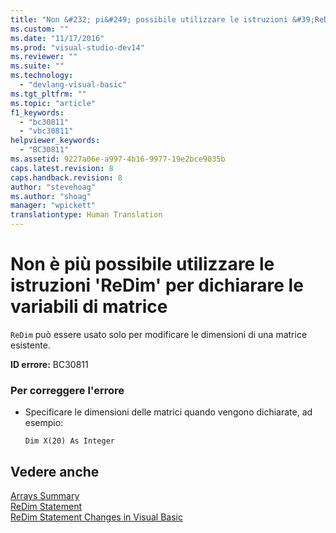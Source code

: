 ```yaml
---
title: "Non &#232; pi&#249; possibile utilizzare le istruzioni &#39;ReDim&#39; per dichiarare le variabili di matrice | Microsoft Docs"
ms.custom: ""
ms.date: "11/17/2016"
ms.prod: "visual-studio-dev14"
ms.reviewer: ""
ms.suite: ""
ms.technology: 
  - "devlang-visual-basic"
ms.tgt_pltfrm: ""
ms.topic: "article"
f1_keywords: 
  - "bc30811"
  - "vbc30811"
helpviewer_keywords: 
  - "BC30811"
ms.assetid: 9227a06e-a997-4b16-9977-19e2bce9035b
caps.latest.revision: 8
caps.handback.revision: 8
author: "stevehoag"
ms.author: "shoag"
manager: "wpickett"
translationtype: Human Translation
---
```

# Non &#232; pi&#249; possibile utilizzare le istruzioni &#39;ReDim&#39; per dichiarare le variabili di matrice
`ReDim` può essere usato solo per modificare le dimensioni di una matrice esistente.  
  
 **ID errore:** BC30811  
  
### Per correggere l'errore  
  
-   Specificare le dimensioni delle matrici quando vengono dichiarate, ad esempio:  
  
    ```  
    Dim X(20) As Integer  
    ```  
  
## Vedere anche  
 [Arrays Summary](../../visual-basic/language-reference/keywords/arrays-summary.md)   
 [ReDim Statement](../../visual-basic/language-reference/statements/redim-statement.md)   
 [ReDim Statement Changes in Visual Basic](http://msdn.microsoft.com/it-it/b4da14db-ff23-490f-b3c6-d7ae1b649532)